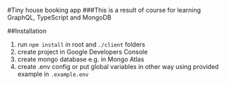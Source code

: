 #Tiny house booking app
###This is a result of course for learning GraphQL, TypeScript and MongoDB

##Installation
1) run `npm install` in root and `./client` folders
2) create project in Google Developers Console
3) create mongo database e.g. in Mongo Atlas
4) create .env config or put global variables in other way using provided example in `.example.env`




